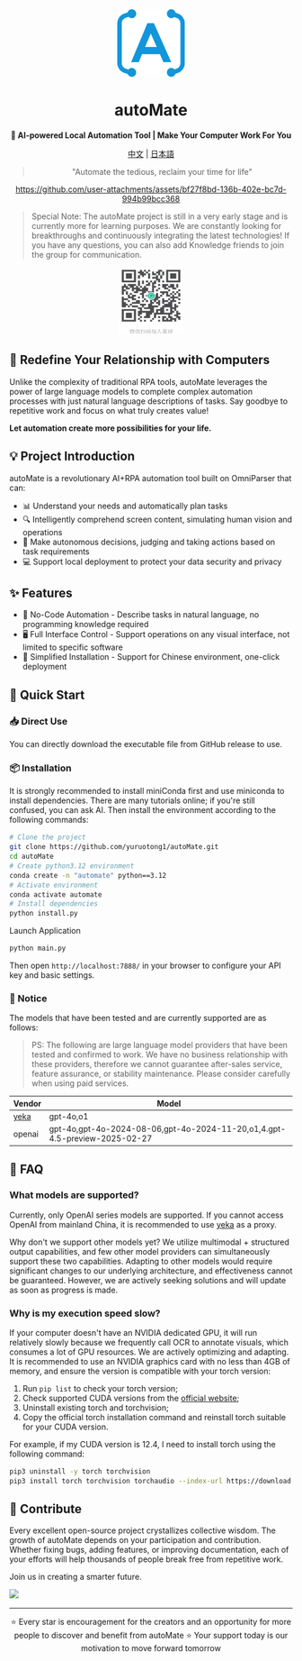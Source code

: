 <div align="center"><a name="readme-top"></a>

<img src="./imgs/logo.png" width="120" height="120" alt="autoMate logo">
<h1>autoMate</h1>
<p><b>🤖 AI-powered Local Automation Tool | Make Your Computer Work For You</b></p>

[中文](./README_CN.md) | [日本語](./README_JA.md)

>"Automate the tedious, reclaim your time for life"

https://github.com/user-attachments/assets/bf27f8bd-136b-402e-bc7d-994b99bcc368


</div>

> Special Note: The autoMate project is still in a very early stage and is currently more for learning purposes. We are constantly looking for breakthroughs and continuously integrating the latest technologies! If you have any questions, you can also add Knowledge friends to join the group for communication.

<div align="center">
<img src="./imgs/knowledge.png" width="120" height="120" alt="autoMate logo">
</div>


## 💫 Redefine Your Relationship with Computers

Unlike the complexity of traditional RPA tools, autoMate leverages the power of large language models to complete complex automation processes with just natural language descriptions of tasks. Say goodbye to repetitive work and focus on what truly creates value!

**Let automation create more possibilities for your life.**

## 💡 Project Introduction
autoMate is a revolutionary AI+RPA automation tool built on OmniParser that can:

- 📊 Understand your needs and automatically plan tasks
- 🔍 Intelligently comprehend screen content, simulating human vision and operations
- 🧠 Make autonomous decisions, judging and taking actions based on task requirements
- 💻 Support local deployment to protect your data security and privacy

## ✨ Features

- 🔮 No-Code Automation - Describe tasks in natural language, no programming knowledge required
- 🖥️ Full Interface Control - Support operations on any visual interface, not limited to specific software
- 🚅 Simplified Installation - Support for Chinese environment, one-click deployment


## 🚀 Quick Start

### 📥 Direct Use
You can directly download the executable file from GitHub release to use.

### 📦 Installation
It is strongly recommended to install miniConda first and use miniconda to install dependencies. There are many tutorials online; if you're still confused, you can ask AI. Then install the environment according to the following commands:

```bash
# Clone the project
git clone https://github.com/yuruotong1/autoMate.git
cd autoMate
# Create python3.12 environment
conda create -n "automate" python==3.12
# Activate environment
conda activate automate
# Install dependencies
python install.py
```
Launch Application

```bash
python main.py
```
Then open `http://localhost:7888/` in your browser to configure your API key and basic settings.

### 🔔 Notice
The models that have been tested and are currently supported are as follows:

> PS: The following are large language model providers that have been tested and confirmed to work. We have no business relationship with these providers, therefore we cannot guarantee after-sales service, feature assurance, or stability maintenance. Please consider carefully when using paid services.


| Vendor| Model |
| --- | --- |
|[yeka](https://2233.ai/api)|gpt-4o,o1|
|openai|gpt-4o,gpt-4o-2024-08-06,gpt-4o-2024-11-20,o1,4.gpt-4.5-preview-2025-02-27|


## 📝 FAQ
### What models are supported?
Currently, only OpenAI series models are supported. If you cannot access OpenAI from mainland China, it is recommended to use [yeka](https://2233.ai/api) as a proxy.

Why don't we support other models yet? We utilize multimodal + structured output capabilities, and few other model providers can simultaneously support these two capabilities. Adapting to other models would require significant changes to our underlying architecture, and effectiveness cannot be guaranteed. However, we are actively seeking solutions and will update as soon as progress is made.


### Why is my execution speed slow?
If your computer doesn't have an NVIDIA dedicated GPU, it will run relatively slowly because we frequently call OCR to annotate visuals, which consumes a lot of GPU resources. We are actively optimizing and adapting. It is recommended to use an NVIDIA graphics card with no less than 4GB of memory, and ensure the version is compatible with your torch version:

1. Run `pip list` to check your torch version;
2. Check supported CUDA versions from the [official website](https://pytorch.org/get-started/locally/);
3. Uninstall existing torch and torchvision;
3. Copy the official torch installation command and reinstall torch suitable for your CUDA version.

For example, if my CUDA version is 12.4, I need to install torch using the following command:

```bash
pip3 uninstall -y torch torchvision
pip3 install torch torchvision torchaudio --index-url https://download.pytorch.org/whl/cu124
```


## 🤝 Contribute

Every excellent open-source project crystallizes collective wisdom. The growth of autoMate depends on your participation and contribution. Whether fixing bugs, adding features, or improving documentation, each of your efforts will help thousands of people break free from repetitive work.

Join us in creating a smarter future.

<a href="https://github.com/yuruotong1/autoMate/graphs/contributors">
  <img src="https://contrib.rocks/image?repo=yuruotong1/autoMate" />
</a>

---

<div align="center">
⭐ Every star is encouragement for the creators and an opportunity for more people to discover and benefit from autoMate ⭐
Your support today is our motivation to move forward tomorrow
</div>

